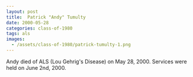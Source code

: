 ```yaml
---
layout: post
title:  Patrick "Andy" Tumulty
date: 2000-05-28
categories: class-of-1980
tags: als
images:
  - /assets/class-of-1980/patrick-tumulty-1.png
---
```

Andy died of ALS (Lou Gehrig's Disease) on May 28, 2000. Services were held on June 2nd, 2000.
